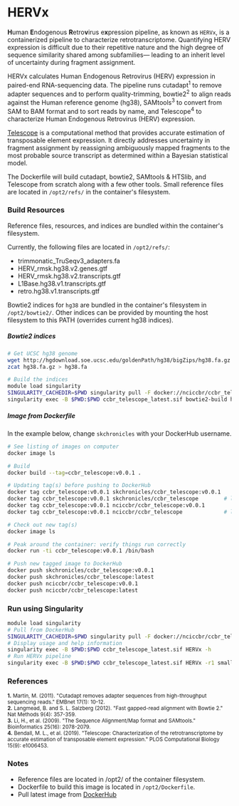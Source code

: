 # HERVx

**H**uman **E**ndogenous **R**etro**v**irus e**x**pression pipeline, as known as `HERVx`, is a containerized pipeline to characterize retrotranscriptome. Quantifying HERV expression is difficult due to their repetitive nature and the high degree of sequence similarity shared among subfamilies— leading to an inherit level of uncertainty during fragment assignment.

HERVx calculates Human Endogenous Retrovirus (HERV) expression in paired-end
RNA-sequencing data. The pipeline runs cutadapt<sup>1</sup> to remove adapter sequences and to perform quality-trimming, bowtie2<sup>2</sup> to align reads against the Human reference genome (hg38), SAMtools<sup>3</sup> to convert from SAM to BAM format  and to sort reads by name, and Telescope<sup>4</sup> to characterize Human Endogenous Retrovirus (HERV) expression.

[Telescope](https://github.com/mlbendall/telescope) is a computational method that provides accurate estimation of transposable element expression. It directly addresses uncertainty in fragment assignment by reassigning ambiguously mapped fragments to the most probable source transcript as determined within a Bayesian statistical model.

The Dockerfile will build cutadapt, bowtie2, SAMtools & HTSlib, and Telescope from scratch along with a few other tools. Small reference files are located in `/opt2/refs/` in the container's filesystem.

### Build Resources
Reference files, resources, and indices are bundled within the container's filesystem.

Currently, the following files are located in `/opt2/refs/`:
 - trimmonatic_TruSeqv3_adapters.fa
 - HERV_rmsk.hg38.v2.genes.gtf
 - HERV_rmsk.hg38.v2.transcripts.gtf
 - L1Base.hg38.v1.transcripts.gtf
 - retro.hg38.v1.transcripts.gtf


Bowtie2 indices for `hg38` are bundled in the container's filesystem in `/opt2/bowtie2/`. Other indices can be provided by mounting the host filesystem to this PATH (overrides current hg38 indices).

##### Bowtie2 indices
```bash
# Get UCSC hg38 genome
wget http://hgdownload.soe.ucsc.edu/goldenPath/hg38/bigZips/hg38.fa.gz
zcat hg38.fa.gz > hg38.fa

# Build the indices
module load singularity
SINGULARITY_CACHEDIR=$PWD singularity pull -F docker://nciccbr/ccbr_telescope
singularity exec -B $PWD:$PWD ccbr_telescope_latest.sif bowtie2-build hg38.fa hg38
```

##### Image from Dockerfile

In the example below, change `skchronicles` with your DockerHub username.

```bash
# See listing of images on computer
docker image ls

# Build
docker build --tag=ccbr_telescope:v0.0.1 .

# Updating tag(s) before pushing to DockerHub
docker tag ccbr_telescope:v0.0.1 skchronicles/ccbr_telescope:v0.0.1
docker tag ccbr_telescope:v0.0.1 skchronicles/ccbr_telescope        # latest
docker tag ccbr_telescope:v0.0.1 nciccbr/ccbr_telescope:v0.0.1
docker tag ccbr_telescope:v0.0.1 nciccbr/ccbr_telescope             # latest

# Check out new tag(s)
docker image ls

# Peak around the container: verify things run correctly
docker run -ti ccbr_telescope:v0.0.1 /bin/bash

# Push new tagged image to DockerHub
docker push skchronicles/ccbr_telescope:v0.0.1
docker push skchronicles/ccbr_telescope:latest
docker push nciccbr/ccbr_telescope:v0.0.1
docker push nciccbr/ccbr_telescope:latest
```

### Run using Singularity
```bash
module load singularity
# Pull from DockerHub
SINGULARITY_CACHEDIR=$PWD singularity pull -F docker://nciccbr/ccbr_telescope
# Display usage and help information
singularity exec -B $PWD:$PWD ccbr_telescope_latest.sif HERVx -h
# Run HERVx pipeline
singularity exec -B $PWD:$PWD ccbr_telescope_latest.sif HERVx -r1 small_S25_1.fastq -r2 small_S25_2.fastq -o ERV_hg38
```

### References  
<sup>**1.**	Martin, M. (2011). "Cutadapt removes adapter sequences from high-throughput sequencing reads." EMBnet 17(1): 10-12.</sup>  
<sup>**2.** Langmead, B. and S. L. Salzberg (2012). "Fast gapped-read alignment with Bowtie 2." Nat Methods 9(4): 357-359.</sup>  
<sup>**3.** Li, H., et al. (2009). "The Sequence Alignment/Map format and SAMtools." Bioinformatics 25(16): 2078-2079.</sup>  
<sup>**4.** Bendall, M. L., et al. (2019). "Telescope: Characterization of the retrotranscriptome by accurate estimation of transposable element expression." PLOS Computational Biology 15(9): e1006453.</sup>

### Notes
 - Reference files are located in /opt2/ of the container filesystem.
 - Dockerfile to build this image is located in `/opt2/Dockerfile`.
 - Pull latest image from [DockerHub](https://hub.docker.com/repository/docker/nciccbr/ccbr_telescope)
